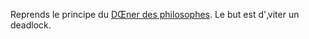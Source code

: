 Reprends le principe du [DŒner des philosophes](https://fr.wikipedia.org/wiki/D%C3%AEner_des_philosophes). Le but est d'‚viter un deadlock.
